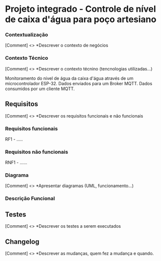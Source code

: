 # Projeto integrado - Controle de nível de caixa d'água para poço artesiano

### Contextualização
[Comment] <> *Descrever o contexto de negócios 

### Contexto Técnico
[Comment] <> *Descrever o contexto técnino (tencnologias utilizadas...)

Monitoramento do nivel de água da caixa d'água através de um microcontrolador ESP-32. <lb>
Dados enviados para um Broker MQTT.
Dados consumidos por um cliente MQTT.

## Requisitos
[Comment] <> *Descrever os requisitos funcionais e não funcionais
### Requisitos funcionais
 RF1 - .....
 
### Requisitos não funcionais
 RNF1 - ......
 
### Diagrama
[Comment] <> *Apresentar diagramas (UML, funcionamento...)

### Descrição Funcional

## Testes
[Comment] <> *Descrever os testes a serem executados

## Changelog
[Comment] <> *Descrever as mudanças, quem fez a mudança e quando.
